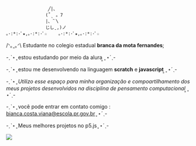                     ╱|、
                   (˚ˎ 。7  
                   |、˜〵          
                   じしˍ,)ノ
    ｡･:*:･ﾟ★,｡･:*:･ﾟ☆　　 ｡･:*:･ﾟ★,｡･:*:･ﾟ☆



/ᐠ｡ꞈ｡ᐟ\ Estudante no colegio estadual **branca da mota fernandes**; 


-ˏˋ⋆ ̥ estou estudando por meio da alura ̣̮ ̥ ⋆ˊˎ-


-ˏˋ⋆ ̥ estou me desenvolvendo na linguagem **scratch** e **javascript** ̣̮ ̥ ⋆ˊˎ-


-ˏˋ⋆ ̥ _Utilizo esse espaço para minha organização e compoartilhamento dos meus projetos desenvolvidos na disciplina de pensamento computacional_ ̣̮ ̥ ⋆ˊˎ-


-ˏˋ⋆  ̥ você pode entrar em contato comigo : bianca.costa.viana@escola.pr.gov.br  ̥ ⋆ˊˎ-

-ˏˋ⋆  ̥  Meus melhores projetos no p5.js  ̥ ⋆ˊˎ-


![](https://media.tenor.com/Sw-HBO6KIdAAAAAC/omori.gif)

